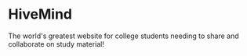 # HiveMind
The world's greatest website for college students needing to share and collaborate on study material!
